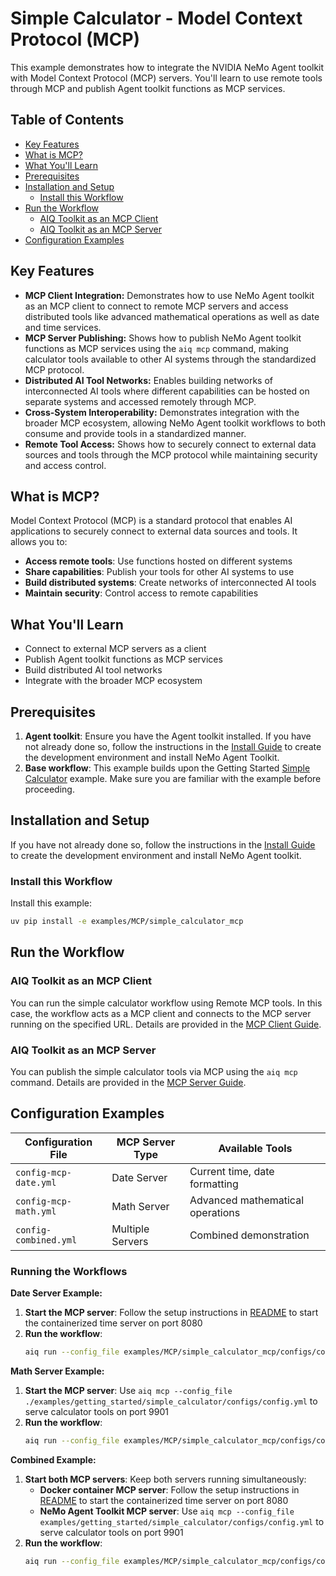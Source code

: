 <!--
SPDX-FileCopyrightText: Copyright (c) 2025, NVIDIA CORPORATION & AFFILIATES. All rights reserved.
SPDX-License-Identifier: Apache-2.0

Licensed under the Apache License, Version 2.0 (the "License");
you may not use this file except in compliance with the License.
You may obtain a copy of the License at

http://www.apache.org/licenses/LICENSE-2.0

Unless required by applicable law or agreed to in writing, software
distributed under the License is distributed on an "AS IS" BASIS,
WITHOUT WARRANTIES OR CONDITIONS OF ANY KIND, either express or implied.
See the License for the specific language governing permissions and
limitations under the License.
-->

# Simple Calculator - Model Context Protocol (MCP)

This example demonstrates how to integrate the NVIDIA NeMo Agent toolkit with Model Context Protocol (MCP) servers. You'll learn to use remote tools through MCP and publish Agent toolkit functions as MCP services.

## Table of Contents

- [Key Features](#key-features)
- [What is MCP?](#what-is-mcp)
- [What You'll Learn](#what-youll-learn)
- [Prerequisites](#prerequisites)
- [Installation and Setup](#installation-and-setup)
  - [Install this Workflow](#install-this-workflow)
- [Run the Workflow](#run-the-workflow)
  - [AIQ Toolkit as an MCP Client](#aiq-toolkit-as-an-mcp-client)
  - [AIQ Toolkit as an MCP Server](#aiq-toolkit-as-an-mcp-server)
- [Configuration Examples](#configuration-examples)

## Key Features

- **MCP Client Integration:** Demonstrates how to use NeMo Agent toolkit as an MCP client to connect to remote MCP servers and access distributed tools like advanced mathematical operations as well as date and time services.
- **MCP Server Publishing:** Shows how to publish NeMo Agent toolkit functions as MCP services using the `aiq mcp` command, making calculator tools available to other AI systems through the standardized MCP protocol.
- **Distributed AI Tool Networks:** Enables building networks of interconnected AI tools where different capabilities can be hosted on separate systems and accessed remotely through MCP.
- **Cross-System Interoperability:** Demonstrates integration with the broader MCP ecosystem, allowing NeMo Agent toolkit workflows to both consume and provide tools in a standardized manner.
- **Remote Tool Access:** Shows how to securely connect to external data sources and tools through the MCP protocol while maintaining security and access control.

## What is MCP?

Model Context Protocol (MCP) is a standard protocol that enables AI applications to securely connect to external data sources and tools. It allows you to:

- **Access remote tools**: Use functions hosted on different systems
- **Share capabilities**: Publish your tools for other AI systems to use
- **Build distributed systems**: Create networks of interconnected AI tools
- **Maintain security**: Control access to remote capabilities

## What You'll Learn

- Connect to external MCP servers as a client
- Publish Agent toolkit functions as MCP services
- Build distributed AI tool networks
- Integrate with the broader MCP ecosystem

## Prerequisites

1. **Agent toolkit**: Ensure you have the Agent toolkit installed. If you have not already done so, follow the instructions in the [Install Guide](../../../docs/source/quick-start/installing.md#install-from-source) to create the development environment and install NeMo Agent Toolkit.
2. **Base workflow**: This example builds upon the Getting Started [Simple Calculator](../../getting_started/simple_calculator/) example. Make sure you are familiar with the example before proceeding.

## Installation and Setup

If you have not already done so, follow the instructions in the [Install Guide](../../../docs/source/quick-start/installing.md#install-from-source) to create the development environment and install NeMo Agent toolkit.

### Install this Workflow

Install this example:

```bash
uv pip install -e examples/MCP/simple_calculator_mcp
```

## Run the Workflow

### AIQ Toolkit as an MCP Client
You can run the simple calculator workflow using Remote MCP tools. In this case, the workflow acts as a MCP client and connects to the MCP server running on the specified URL. Details are provided in the [MCP Client Guide](../../../docs/source/workflows/mcp/mcp-client.md).

### AIQ Toolkit as an MCP Server
You can publish the simple calculator tools via MCP using the `aiq mcp` command. Details are provided in the [MCP Server Guide](../../../docs/source/workflows/mcp/mcp-server.md).

## Configuration Examples

| Configuration File | MCP Server Type | Available Tools |
|-------------------|-----------------|-----------------|
| `config-mcp-date.yml` | Date Server | Current time, date formatting |
| `config-mcp-math.yml` | Math Server | Advanced mathematical operations |
| `config-combined.yml` | Multiple Servers | Combined demonstration |

### Running the Workflows

**Date Server Example:**
1. **Start the MCP server**: Follow the setup instructions in [README](./deploy_external_mcp/README.md) to start the containerized time server on port 8080
2. **Run the workflow**:
   ```bash
   aiq run --config_file examples/MCP/simple_calculator_mcp/configs/config-mcp-date.yml --input "What is the current hour of the day?"
   ```

**Math Server Example:**
1. **Start the MCP server**: Use `aiq mcp --config_file ./examples/getting_started/simple_calculator/configs/config.yml` to serve calculator tools on port 9901
2. **Run the workflow**:
   ```bash
   aiq run --config_file examples/MCP/simple_calculator_mcp/configs/config-mcp-math.yml --input "What is the product of 2 * 4?"
   ```

**Combined Example:**
1. **Start both MCP servers**: Keep both servers running simultaneously:
   - **Docker container MCP server**: Follow the setup instructions in [README](./deploy_external_mcp/README.md) to start the containerized time server on port 8080
   - **NeMo Agent Toolkit MCP server**: Use `aiq mcp --config_file examples/getting_started/simple_calculator/configs/config.yml` to serve calculator tools on port 9901
2. **Run the workflow**:
   ```bash
   aiq run --config_file examples/MCP/simple_calculator_mcp/configs/config-combined.yml --input "Is the product of 2 * 4 greater than the current hour of the day?"
   ```
